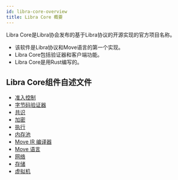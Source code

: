 ```yaml
---
id: libra-core-overview
title: Libra Core 概要
---
```


Libra Core是Libra协会发布的基于Libra协议的开源实现的官方项目名称。

* 该软件是Libra协议和Move语言的第一个实现。
* Libra Core包括验证器和客户端功能。
* Libra Core是用Rust编写的。

## Libra Core组件自述文件

* [准入控制](crates/admission-control.md)
* [字节码验证器](crates/bytecode-verifier.md)
* [共识](crates/consensus.md)
* [加密](crates/crypto.md)
* [执行](crates/execution.md)
* [内存池](crates/mempool.md)
* [Move IR 编译器](crates/ir-to-bytecode.md)
* [Move 语言](crates/move-language.md)
* [网络](crates/network.md)
* [存储](crates/storage.md)
* [虚拟机](crates/vm.md)
